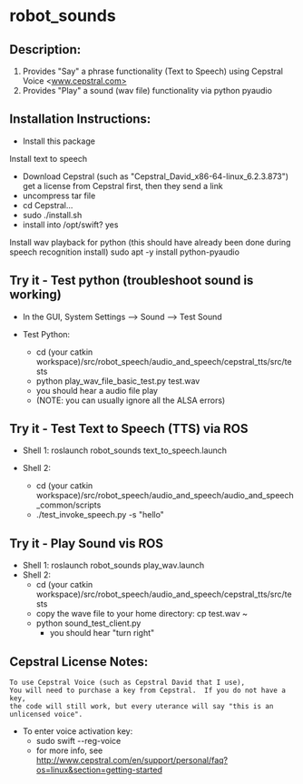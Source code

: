 # robot_sounds

## Description:
1. Provides "Say" a phrase functionality (Text to Speech) using Cepstral Voice <www.cepstral.com>
2. Provides "Play" a sound (wav file) functionality via python pyaudio

## Installation Instructions:
- Install this package

Install text to speech
- Download Cepstral (such as "Cepstral_David_x86-64-linux_6.2.3.873") get a license from Cepstral first, then they send a link
- uncompress tar file
- cd Cepstral... 
- sudo ./install.sh
- install into /opt/swift?  yes


Install wav playback for python
(this should have already been done during speech recognition install)
sudo apt -y install python-pyaudio 

## Try it - Test python (troubleshoot sound is working)
- In the GUI, System Settings --> Sound --> Test Sound

- Test Python:
    - cd (your catkin workspace)/src/robot_speech/audio_and_speech/cepstral_tts/src/tests
    - python play_wav_file_basic_test.py test.wav
    - you should hear a audio file play
    - (NOTE: you can usually ignore all the ALSA errors)

## Try it - Test Text to Speech (TTS) via ROS

- Shell 1: roslaunch robot_sounds text_to_speech.launch

- Shell 2:
  - cd (your catkin workspace)/src/robot_speech/audio_and_speech/audio_and_speech_common/scripts
  - ./test_invoke_speech.py -s "hello"


## Try it - Play Sound vis ROS
- Shell 1: roslaunch robot_sounds play_wav.launch
- Shell 2: 
    - cd (your catkin workspace)/src/robot_speech/audio_and_speech/cepstral_tts/src/tests
    - copy the wave file to your home directory:  cp test.wav ~
    - python sound_test_client.py 
        - you should hear "turn right"

## Cepstral License Notes:
    To use Cepstral Voice (such as Cepstral David that I use), 
    You will need to purchase a key from Cepstral.  If you do not have a key, 
    the code will still work, but every uterance will say "this is an unlicensed voice".

- To enter voice activation key:
    - sudo swift --reg-voice
    - for more info, see  <http://www.cepstral.com/en/support/personal/faq?os=linux&section=getting-started>


